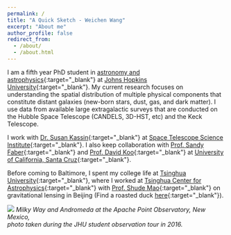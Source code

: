 ```yaml
---
permalink: /
title: "A Quick Sketch - Weichen Wang"
excerpt: "About me"
author_profile: false
redirect_from: 
  - /about/
  - /about.html
---
```


I am a fifth year PhD student in [astronomy and astrophysics](http://physics-astronomy.jhu.edu/){:target="_blank"}  at [Johns Hopkins University](https://www.jhu.edu/){:target="_blank"}. My current research focuses on understanding the spatial distribution of multiple physical components that constitute distant galaxies (new-born stars, dust, gas, and dark matter). I use data from available large extragalactic surveys that are conducted on the Hubble Space Telescope (CANDELS, 3D-HST, etc) and the Keck Telescope.

I work with [Dr. Susan Kassin](http://www.susankassin.com/){:target="_blank"} at [Space Telescope Science Institute](http://www.stsci.edu){:target="_blank"}. I also keep collaboration with [Prof. Sandy Faber](http://www.ucolick.org/~faber/){:target="_blank"} and [Prof. David Koo](http://www.ucolick.org/~board/faculty/koo.html){:target="_blank"} at [University of California, Santa Cruz](http://www.astro.ucsc.edu/){:target="_blank"}.

Before coming to Baltimore, I spent my college life at [Tsinghua University](http://www.tsinghua.edu.cn/publish/newthuen/){:target="_blank"}, where I worked at [Tsinghua Center for Astrophysics](http://astro.tsinghua.edu.cn/){:target="_blank"} with [Prof. Shude Mao](http://astro.tsinghua.edu.cn/~smao/){:target="_blank"} on gravitational lensing in Beijing (Find a roasted duck [here](http://www.huffingtonpost.com/2013/09/08/rubber-duck-beijing_n_3889252.html){:target="_blank"}).

![](https://weichenstars.github.io/images/apo_mws.jpg)
*Milky Way and Andromeda at the Apache Point Observatory, New Mexico, <br />
photo taken during the JHU student observation tour in 2016.*